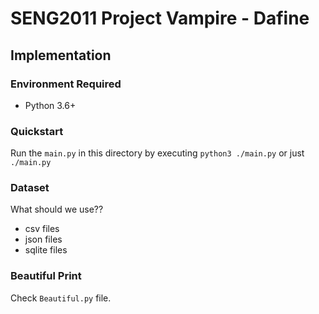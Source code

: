 # SENG2011 Project Vampire - Dafine
## Implementation
### Environment Required
+ Python 3.6+

### Quickstart
Run the `main.py` in this directory by executing `python3 ./main.py` or just `./main.py`

### Dataset
What should we use??
+ csv files
+ json files
+ sqlite files

### Beautiful Print
Check `Beautiful.py` file. 